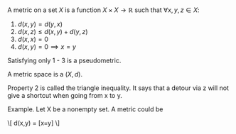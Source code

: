 A metric on a set $X$ is a function $X\times X \to \mathbb{R}$ such that $\forall x, y, z \in X$:

1. $d(x,y)=d(y,x)$
2. $d(x,z) \leq d(x,y) + d(y,z)$
3. $d(x,x) = 0$
4. $d(x,y) = 0 \implies x = y$

Satisfying only 1 - 3 is a pseudometric.

A metric space is a $(X,d)$. 

Property 2 is called the triangle inequality. It says that a detour via z will not give a shortcut when going from x to y.

Example. Let X be a nonempty set. A metric could be

\\[
d(x,y) = [x=y]
\\]
